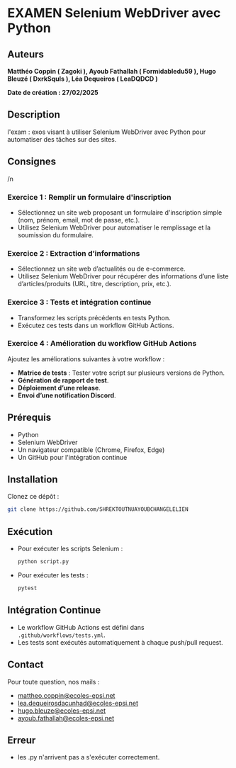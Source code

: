 # EXAMEN Selenium WebDriver avec Python

## Auteurs
**Matthéo Coppin ( Zagoki ), Ayoub Fathallah ( Formidabledu59 ), Hugo Bleuzé ( DxrkSquls ), Léa Dequeiros ( LeaDQDCD )**  

**Date de création : 27/02/2025** 

## Description
l'exam : exos visant à utiliser Selenium WebDriver avec Python pour automatiser des tâches sur des sites.

## Consignes
/n

### Exercice 1 : Remplir un formulaire d'inscription
- Sélectionnez un site web proposant un formulaire d'inscription simple (nom, prénom, email, mot de passe, etc.).
- Utilisez Selenium WebDriver pour automatiser le remplissage et la soumission du formulaire.

### Exercice 2 : Extraction d’informations
- Sélectionnez un site web d’actualités ou de e-commerce.
- Utilisez Selenium WebDriver pour récupérer des informations d’une liste d’articles/produits (URL, titre, description, prix, etc.).

### Exercice 3 : Tests et intégration continue
- Transformez les scripts précédents en tests Python.
- Exécutez ces tests dans un workflow GitHub Actions.

### Exercice 4 : Amélioration du workflow GitHub Actions
Ajoutez les améliorations suivantes à votre workflow :
- **Matrice de tests** : Tester votre script sur plusieurs versions de Python.
- **Génération de rapport de test**.
- **Déploiement d’une release**.
- **Envoi d’une notification Discord**.

## Prérequis
- Python
- Selenium WebDriver
- Un navigateur compatible (Chrome, Firefox, Edge)
- Un GitHub pour l'intégration continue

## Installation
Clonez ce dépôt :
   ```sh
   git clone https://github.com/SHREKTOUTNUAYOUBCHANGELELIEN
   ```


## Exécution
- Pour exécuter les scripts Selenium : 
  ```sh
  python script.py
  ```
- Pour exécuter les tests :
  ```sh
  pytest
  ```

## Intégration Continue
- Le workflow GitHub Actions est défini dans `.github/workflows/tests.yml`.
- Les tests sont exécutés automatiquement à chaque push/pull request.


## Contact
Pour toute question, nos mails :

- mattheo.coppin@ecoles-epsi.net
- lea.dequeirosdacunhad@ecoles-epsi.net
- hugo.bleuze@ecoles-epsi.net
- ayoub.fathallah@ecoles-epsi.net


## Erreur
- les .py n'arrivent pas a s'exécuter correctement.